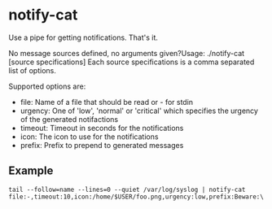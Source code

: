 notify-cat
==========

Use a pipe for getting notifications. That's it.

No message sources defined, no arguments given?Usage: ./notify-cat [source specifications]
Each source specifications is a comma separated list of options.

Supported options are:
 - file: Name of a file that should be read or - for stdin
 - urgency: One of 'low', 'normal' or 'critical' which specifies the urgency of the generated notifactions
 - timeout: Timeout in seconds for the notifications
 - icon: The icon to use for the notifications
 - prefix: Prefix to prepend to generated messages

Example
-------

	tail --follow=name --lines=0 --quiet /var/log/syslog | notify-cat file:-,timeout:10,icon:/home/$USER/foo.png,urgency:low,prefix:Beware:\ 
